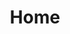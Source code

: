 ---
title: Home
home: true
heroText: Benvinguts! 
tagline: a la nova web del Creu Alta Bàsquet Sabadell
actionText: Ves al Blog
actionLink: blog/
features:
- 
    title: Feature 1
    details: Feature Details
- 
    title: Feature 2
    details: Feature Details
- 
    title: Feature 3
    details: Feature Details
footer: info@creualtabasquet.cat
---